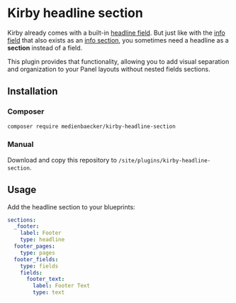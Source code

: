 # Kirby headline section

Kirby already comes with a built-in [headline field](https://getkirby.com/docs/reference/panel/fields/headline). But just like with the [info field](https://getkirby.com/docs/reference/panel/fields/info) that also exists as an [info section](https://getkirby.com/docs/reference/panel/sections/info), you sometimes need a headline as a **section** instead of a field.

This plugin provides that functionality, allowing you to add visual separation and organization to your Panel layouts without nested fields sections.

## Installation

### Composer

```bash
composer require medienbaecker/kirby-headline-section
```

### Manual

Download and copy this repository to `/site/plugins/kirby-headline-section`.

## Usage

Add the headline section to your blueprints:

```yml
sections:
  _footer:
    label: Footer
    type: headline
  footer_pages:
    type: pages
  footer_fields:
    type: fields
    fields:
      footer_text:
        label: Footer Text
        type: text
```
